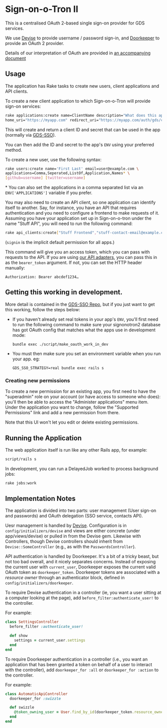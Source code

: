 # Sign-on-o-Tron II

This is a centralised OAuth 2-based single sign-on provider for GDS services.

We use [Devise](https://github.com/plataformatec/devise) to provide username /
password sign-in, and [Doorkeeper](https://github.com/applicake/doorkeeper/) to
provide an OAuth 2 provider.

Details of our interpretation of OAuth are provided in
[an accompanying document](doc/oauth.md)

## Usage

The application has Rake tasks to create new users, client applications and API
clients.

To create a new client application to which Sign-on-o-Tron will provide sign-on
services:

```sh
rake applications:create name=ClientName description="What does this app do" \
home_uri="https://myapp.com" redirect_uri="https://myapp.com/auth/gds/callback"
```

This will create and return a client ID and secret that can be used in the app
(normally via [GDS-SSO](http://github.com/alphagov/gds-sso)).

You can then add the ID and secret to the app's `ENV` using your preferred
method.

To create a new user, use the following syntax:

```sh
rake users:create name='First Last' email=user@example.com \
applications=Comma,Seperated,ListOf,Application,Names* \
[github=username] [twitter=username]
```

\* You can also set the applications in a comma separated list via an
`ENV['APPLICATIONS']` variable if you prefer.

You may also need to create an API client, so one application can identify
itself to another. Say, for instance, you have an API that requires
authentication and you need to configure a frontend to make requests of it.
Assuming you have your application set up in Sign-on-o-tron under the name
"Stuff API", you will need to run the following command:

```sh
rake api_clients:create["Stuff Frontend","stuff-contact-email@example.com","Stuff API","signin"]
```

(`signin` is the implicit default permission for all apps.)

This command will give you an access token, which you can pass with requests to
the API. If you are using [our API adapters][api-adapters], you can pass this in
as the `bearer_token` argument. If not, you can set the HTTP header manually:

    Authorization: Bearer abcdef1234…

[api-adapters]: https://github.com/alphagov/gds-api-adapters

## Getting this working in development.

More detail is contained in the
[GDS-SSO Repo](https://github.com/alphagov/gds-sso#use-in-development-mode), but
if you just want to get this working, follow the steps below:

* If you haven't already set real tokens in your app's `ENV`, you'll first need
  to run the following command to make sure your signonotron2 database has got
  OAuth config that matches what the apps use in development mode:

  ```
  bundle exec ./script/make_oauth_work_in_dev
  ```
* You must then make sure you set an environment variable when you run your
  app. eg:

  ```
  GDS_SSO_STRATEGY=real bundle exec rails s
  ```

### Creating new permissions

To create a new permission for an existing app, you first need to have the
"superadmin" role on your account (or have access to someone who does): you'll
then be able to access the "Administer applications" menu item. Under the
application you want to change, follow the "Supported Permissions" link and add
a new permission from there.

Note that this UI won't let you edit or delete existing permissions.

## Running the Application

The web application itself is run like any other Rails app, for example:

```sh
script/rails s
```

In development, you can run a DelayedJob worked to process background jobs:

```sh
rake jobs:work
```

## Implementation Notes

The application is divided into two parts: user management (User sign-on and
passwords) and OAuth delegation (SSO service, contacts API).

Uesr management is handled by
[Devise](https://github.com/plataformatec/devise). Configuration is in
`config/initializers/devise` and views are either concrete (under
app/views/devise) or pulled in from the Devise gem. Likewise with Controllers,
though Devise controllers should inherit from `Devise::SomeController` (e.g., as
with the `PasswordsController`).

API authentication is handled by Doorkeeper. It's a bit of a tricky beast, but
not too bad overall, and it nicely separates concerns. Instead of exposing the
current user with `current_user`, Doorkeeper exposes the current valid OAuth
token as `doorkeeper_token`. Doorkeeper tokens are associated with a *resource
owner* through an authenticator block, defined in
`config/initializers/doorkeeper`.

To require Devise authentication in a controller (ie, you want a user sitting at
a computer looking at the page), add `before_filter:authenticate_user!` to the
controller.

For example:

```ruby
class SettingsController
  before_filter :authenticate_user!

  def show
    settings = current_user.settings
  end
end
```

To require Doorkeeper authentication in a controller (i.e., you want an
application that has been granted a token on behalf of a user to interact with
the controller), add `doorkeeper_for :all` or `doorkeeper_for :action` to the
controller.

For example:

```ruby
class AutomaticApiController
  doorkeeper_for :swizzle

  def swizzle
    @token_owning_user = User.find_by_id(doorkeeper_token.resource_owner_id)
  end
end
```
